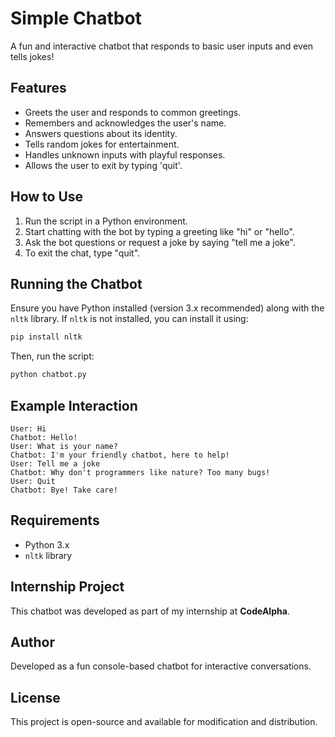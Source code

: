 # Simple Chatbot

A fun and interactive chatbot that responds to basic user inputs and even tells jokes!

## Features

- Greets the user and responds to common greetings.
- Remembers and acknowledges the user's name.
- Answers questions about its identity.
- Tells random jokes for entertainment.
- Handles unknown inputs with playful responses.
- Allows the user to exit by typing 'quit'.

## How to Use

1. Run the script in a Python environment.
2. Start chatting with the bot by typing a greeting like "hi" or "hello".
3. Ask the bot questions or request a joke by saying "tell me a joke".
4. To exit the chat, type "quit".

## Running the Chatbot

Ensure you have Python installed (version 3.x recommended) along with the `nltk` library. If `nltk` is not installed, you can install it using:

```bash
pip install nltk
```

Then, run the script:

```bash
python chatbot.py
```

## Example Interaction

```
User: Hi
Chatbot: Hello!
User: What is your name?
Chatbot: I'm your friendly chatbot, here to help!
User: Tell me a joke
Chatbot: Why don't programmers like nature? Too many bugs!
User: Quit
Chatbot: Bye! Take care!
```

## Requirements

- Python 3.x
- `nltk` library

## Internship Project

This chatbot was developed as part of my internship at **CodeAlpha**.

## Author

Developed as a fun console-based chatbot for interactive conversations.

## License

This project is open-source and available for modification and distribution.

